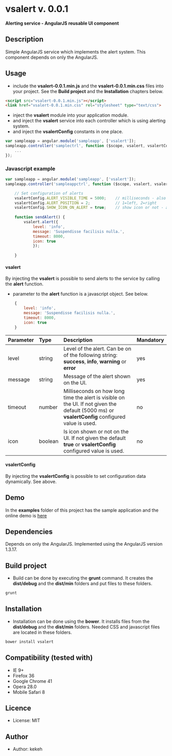 # vsalert v. 0.0.1

**Alerting service - AngularJS reusable UI component**

## Description
Simple AngularJS service which implements the alert system. This component depends on only the AngularJS.

## Usage

* include the **vsalert-0.0.1.min.js** and the **vsalert-0.0.1.min.css** files into your project. See the **Build project** and the **Installation** chapters below.
```html
<script src="vsalert-0.0.1.min.js"></script>
<link href="vsalert-0.0.1.min.css" rel="stylesheet" type="text/css">
```
* inject the **vsalert** module into your application module.
* and inject the **vsalert** service into each controller which is using alerting system.
* and inject the **vsalertConfig** constants in one place.
```js
var sampleapp = angular.module('sampleapp', ['vsalert']);
sampleapp.controller('samplectrl', function ($scope, vsalert, vsalertConfig) {
    ...
});
```

### Javascript example
```js
var sampleapp = angular.module('sampleapp', ['vsalert']);
sampleapp.controller('sampleappctrl', function ($scope, vsalert, vsalertConfig) {

    // Set configuration of alerts
    vsalertConfig.ALERT_VISIBLE_TIME = 5000;    // milliseconds - also possible to optionally give within alert data (see below timeout)
    vsalertConfig.ALERT_POSITION = 2;           // 1=left, 2=right
    vsalertConfig.SHOW_ICON_ON_ALERT = true;    // show icon or not - also possible to optionally give within alert data (see below icon)
    
    function sendAlert() {
        vsalert.alert({
            level: 'info', 
            message: 'Suspendisse facilisis nulla.', 
            timeout: 8000, 
            icon: true
            });
    
    }

```


#### vsalert

By injecting the **vsalert** is possible to send alerts to the service by calling the **alert** function.

* parameter to the **alert** function is a javascript object. See below.
```js
    {
        level: 'info', 
        message: 'Suspendisse facilisis nulla.', 
        timeout: 8000, 
        icon: true
    }
```

| Parameter | Type | Description | Mandatory | 
| :------------ |:---------------|:---------------|:---------------|
| level | string | Level of the alert. Can be on of the following string: **success**, **info**, **warning** or **error** | yes |
| message | string | Message of the alert shown on the UI. | yes |
| timeout | number | Milliseconds on how long time the alert is visible on the UI. If not given the default (5000 ms) or **vsalertConfig** configured value is used. | no |
| icon | boolean | Is icon shown or not on the UI. If not given the default **true** or **vsalertConfig** configured value is used. | no |


#### vsalertConfig

By injecting the **vsalertConfig** is possible to set configuration data dynamically. See above.


## Demo
In the **examples** folder of this project has the sample application and the online demo is [here](http://kekeh.github.io/vsalert)

## Dependencies
Depends on only the AngularJS. Implemented using the AngularJS version 1.3.17.

## Build project
* Build can be done by executing the **grunt** command. It creates the **dist/debug** and the **dist/min** folders and put files to these folders.
```js
grunt
```

## Installation
* Installation can be done using the **bower**. It installs files from the **dist/debug** and the **dist/min** folders. Needed CSS and javascript files are located in these folders.
```js
bower install vsalert
```

## Compatibility (tested with)
* IE 9+
* Firefox 36
* Google Chrome 41
* Opera 28.0
* Mobile Safari 8

## Licence
* License: MIT

## Author
* Author: kekeh